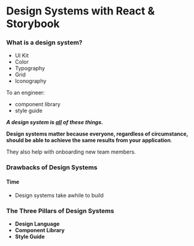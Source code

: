 # Design Systems with React & Storybook

### What is a design system?

- UI Kit
- Color
- Typography
- Grid
- Iconography

To an engineer:

- component library
- style guide

**_A design system is <u>all</u> of these things._**

**Design systems matter because everyone, regardless of circumstance, should be able to achieve the same results from your application**.

They also help with onboarding new team members.

### Drawbacks of Design Systems

#### Time

- Design systems take awhile to build

### The Three Pillars of Design Systems

- **Design Language**
- **Component Library**
- **Style Guide**